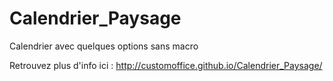 # Calendrier_Paysage
Calendrier avec quelques options sans macro

Retrouvez plus d'info ici :
http://customoffice.github.io/Calendrier_Paysage/